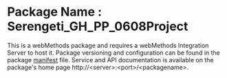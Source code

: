 # Package Name : Serengeti_GH_PP_0608Project
This is a webMethods package and requires a webMethods Integration Server to host it. Package versioning and configuration can be found in the package [manifest](./Serengeti_GH_PP_0608Project/manifest.v3) file. Service and API documentation is available on the package's home page http://&lt;server&gt;:&lt;port&gt;/&lt;packagename>.